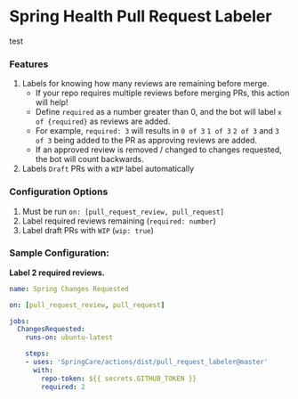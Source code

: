 # Spring Health Pull Request Labeler
test
### Features
1. Labels for knowing how many reviews are remaining before merge.
    - If your repo requires multiple reviews before merging PRs, this action will help!
    - Define `required` as a number greater than 0, and the bot will label `x of {required}` as reviews are added.
    - For example, `required: 3` will results in `0 of 3` `1 of 3` `2 of 3` and `3 of 3` being added to the PR as approving reviews are added.
    - If an approved review is removed / changed to changes requested, the bot will count backwards.
1. Labels `Draft` PRs with a `WIP` label automatically

### Configuration Options
1. Must be run `on: [pull_request_review, pull_request]`
1. Label required reviews remaining (`required: number`)
1. Label draft PRs with `WIP` (`wip: true`)

### Sample Configuration:
**Label 2 required reviews.**

```yml
name: Spring Changes Requested

on: [pull_request_review, pull_request]

jobs:
  ChangesRequested:
    runs-on: ubuntu-latest

    steps:
    - uses: 'SpringCare/actions/dist/pull_request_labeler@master'
      with:
        repo-token: ${{ secrets.GITHUB_TOKEN }}
        required: 2
```
